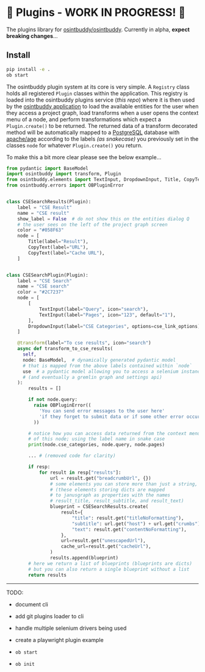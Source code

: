 # 🚧 Plugins - WORK IN PROGRESS! 🚧 


The plugins library for [osintbuddy/osintbuddy](https://github.com/osintbuddy/osintbuddy). Currently in alpha, **expect breaking changes**...

## Install

```bash
pip install -e .
ob start
```

The osintbuddy plugin system at its core is very simple. A `Registry` class holds all registered `Plugin` classes within the application. This registry is loaded into the osintbuddy plugins service (*this repo*) where it is then used by the [osintbuddy application](https://github.com/osintbuddy/osintbuddy/) to load the available entities for the user when they access a project graph, load transforms when a user opens the context menu of a node, and perform transformations which expect a `Plugin.create()` to be returned. The returned data of a transform decorated method will be automatically mapped to a [PostgreSQL](https://www.postgresql.org) database with [apache/age](https://age.apache.org/) according to the labels *(as snakecase)* you previously set in the classes `node` for whatever `Plugin.create()`
you return.


To make this a bit more clear please see the below example...


```py
from pydantic import BaseModel
import osintbuddy import transform, Plugin
from osintbuddy.elements import TextInput, DropdownInput, Title, CopyText
from osintbuddy.errors import OBPluginError


class CSESearchResults(Plugin):
    label = "CSE Result"
    name = "CSE result"
    show_label = False  # do not show this on the entities dialog Q
    # the user sees on the left of the project graph screen
    color = "#058F63"
    node = [
        Title(label="Result"),
        CopyText(label="URL"),
        CopyText(label="Cache URL"),
    ]


class CSESearchPlugin(Plugin):
    label = "CSE Search"
    name = "CSE search"
    color = "#2C7237"
    node = [
        [
            TextInput(label="Query", icon="search"),
            TextInput(label="Pages", icon="123", default="1"),
        ],
        DropdownInput(label="CSE Categories", options=cse_link_options)
    ]

    @transform(label="To cse results", icon="search")
    async def transform_to_cse_results(
      self,
      node: BaseModel,  # dynamically generated pydantic model 
      # that is mapped from the above labels contained within `node`
      use  # a pydantic model allowing you to access a selenium instance
      # (and eventually a gremlin graph and settings api) 
    ):
        results = []

        if not node.query:
          raise OBPluginError((
            'You can send error messages to the user here'
            'if they forget to submit data or if some other error occurs'
          ))

        # notice how you can access data returned from the context menu
        # of this node; using the label name in snake case
        print(node.cse_categories, node.query, node.pages) 

        ... # (removed code for clarity)

        if resp:
            for result in resp["results"]:
                url = result.get("breadcrumbUrl", {})
                # some elements you can store more than just a string,
                # (these elements storing dicts are mapped 
                # to janusgraph as properties with the names
                # result_title, result_subtitle, and result_text)
                blueprint = CSESearchResults.create(
                    result={
                        "title": result.get("titleNoFormatting"),
                        "subtitle": url.get("host") + url.get("crumbs"),
                        "text": result.get("contentNoFormatting"),
                    },
                    url=result.get("unescapedUrl"),
                    cache_url=result.get("cacheUrl"),
                )
                results.append(blueprint)
        # here we return a list of blueprints (blueprints are dicts)
        # but you can also return a single blueprint without a list
        return results

```

---

TODO: 

- document cli
- add git plugins loader to cli
- handle multiple selenium drivers being used 
- create a playwright plugin example

- `ob start`
- `ob init`

